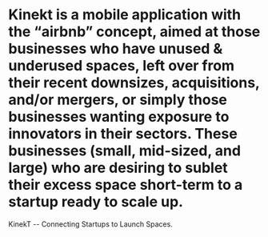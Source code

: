 # Kinekt is a mobile application with the “airbnb” concept, aimed at those businesses who have unused & underused spaces, left over from their recent downsizes, acquisitions, and/or mergers, or simply those businesses wanting exposure to innovators in their sectors. These businesses (small, mid-sized, and large) who are desiring to sublet their excess space short-term to a startup ready to scale up. 

KinekT -- Connecting Startups to Launch Spaces.
